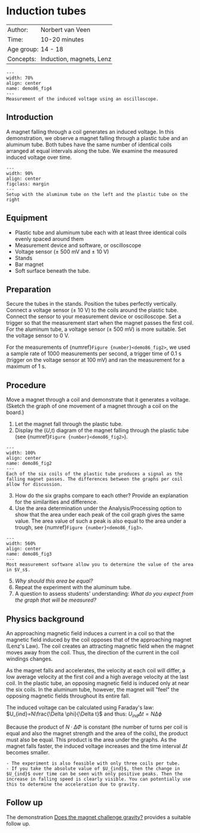 # Induction tubes

<table style="width: 100%; border-collapse: collapse; border: none;">
    <tr style="background-color: var(--background-color);">  
        <td style="text-align: left; padding: 3px; border: none; color: var(--text-color)">Author:</td>
        <td style="text-align: left; padding: 3px; border: none; color: var(--text-color)">Norbert van Veen</td>
    </tr>
    <tr style="background-color: var(--background-color);"> 
        <td style="text-align: left; padding: 3px; border: none; color: var(--text-color)">Time:</td>
        <td style="text-align: left; padding: 3px; border: none; color: var(--text-color)">10-20 minutes </td>
    </tr>
    <tr style="background-color: var(--background-color);"> 
        <td style="text-align: left; padding: 3px; border: none; color: var(--text-color)">Age group:</td>
        <td style="text-align: left; padding: 3px; border: none; color: var(--text-color)">14 - 18</td>
    </tr>
    <tr style="background-color: var(--background-color);"> 
        <td style="text-align: left; padding: 3px; border: none; color: var(--text-color)">Concepts:</td>
        <td style="text-align: left; padding: 3px; border: none; color: var(--text-color)">Induction, magnets, Lenz</td>
    </tr>
</table>

```{figure} demo86_figure4.jpg
---
width: 70%
align: center
name: demo86_fig4
---
Measurement of the induced voltage using an oscilloscope.
```

## Introduction
A magnet falling through a coil generates an induced voltage. In this demonstration, we observe a magnet falling through a plastic tube and an aluminum tube. Both tubes have the same number of identical coils arranged at equal intervals along the tube. We examine the measured induced voltage over time.

```{figure} demo86_figure1.png
---
width: 90%
align: center
figclass: margin
---
Setup with the aluminum tube on the left and the plastic tube on the right
```

## Equipment
- Plastic tube and aluminum tube each with at least three identical coils evenly spaced around them 
- Measurement device and software, or oscilloscope
- Voltage sensor ($\pm$ 500 mV and $\pm$ 10 V)
- Stands
- Bar magnet
- Soft surface beneath the tube.

## Preparation
Secure the tubes in the stands. Position the tubes perfectly vertically. Connect a voltage sensor ($\pm$ 10 V) to the coils around the plastic tube. Connect the sensor to your measurement device or oscilloscope. Set a trigger so that the measurement start when the magnet passes the first coil. For the aluminum tube, a voltage sensor ($\pm$ 500 mV) is more suitable. Set the voltage sensor to 0 V. 

For the measurements of {numref}`Figure {number}<demo86_fig2>`, we used a sample rate of 1000 measurements per second, a trigger time of 0.1 s (trigger on the voltage sensor at 100 mV) and ran the measurement for a maximum of 1 s.

## Procedure
Move a magnet through a coil and demonstrate that it generates a voltage. (Sketch the graph of one movement of a magnet through a coil on the board.) 

1. Let the magnet fall through the plastic tube.
2. Display the ($U$,$t$) diagram of the magnet falling through the plastic tube (see {numref}`Figure {number}<demo86_fig2>`).

```{figure} demo86_figure2.jpg
---
width: 100%
align: center
name: demo86_fig2
---
Each of the six coils of the plastic tube produces a signal as the falling magnet passes. The differences between the graphs per coil allow for discussion.
```

3. How do the six graphs compare to each other? Provide an explanation for the similarities and difference.
4. Use the area determination under the Analysis/Processing option to show that the area under each peak of the coil graph gives the same value. The area value of such a peak is also equal to the area under a trough, see {numref}`Figure {number}<demo86_fig3>`.

```{figure} demo86_figure3.png
---
width: 560%
align: center
name: demo86_fig3
---
Most measurement software allow you to determine the value of the area in $V_s$.
```

5. *Why should this area be equal?*
6. Repeat the experiment with the aluminum tube.
7. A question to assess students' understanding: *What do you expect from the graph that will be measured?*

## Physics background
An approaching magnetic field induces a current in a coil so that the magnetic field induced by the coil opposes that of the approaching magnet (Lenz's Law). The coil creates an attracting magnetic field when the magnet moves away from the coil. Thus, the direction of the current in the coil windings changes.

As the magnet falls and accelerates, the velocity at each coil will differ, a low average velocity at the first coil and a high average velocity at the last coil. In the plastic tube, an opposing magnetic field is induced only at near the six coils. In the aluminum tube, however, the magnet will "feel" the opposing magnetic fields throughout its entire fall. 

The induced voltage can be calculated using Faraday's law: $U_{ind}=N\frac{\Delta \phi}{\Delta t}$ and thus: $U_{ind}\Delta t=N\Delta \phi$

Because the product of $N·ΔΦ$ is constant (the number of turns per coil is equal and also the magnet strength and the area of the coils), the product must also be equal. This product is the area under the graphs. As the magnet falls faster, the induced voltage increases and the time interval $\Delta t$ becomes smaller.

```{tip}
- The experiment is also feasible with only three coils per tube.
- If you take the absolute value of $U_{ind}$, then the change in $U_{ind}$ over time can be seen with only positive peaks. Then the increase in falling speed is clearly visible. You can potentially use this to determine the acceleration due to gravity.
```

## Follow up
The demonstration [Does the magnet challenge gravity?](../demo16/demo16.md) provides a suitable follow up. 